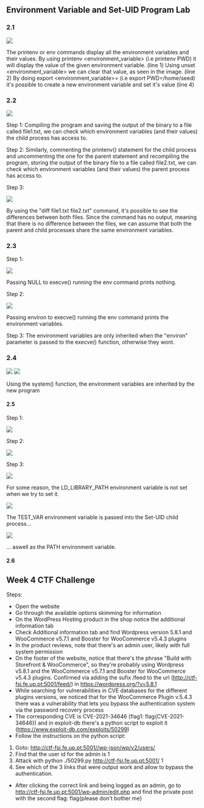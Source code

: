 ## Environment Variable and Set-UID Program Lab

### 2.1

<img src="https://cdn.discordapp.com/attachments/1021902913079103488/1029069913131860009/unknown.png">

The printenv or env commands display all the environment variables and their values.
By using printenv <environment_variable> (i.e printenv PWD) it will display the value of the given environment variable. (line 1)
Using unset <environment_variable> we can clear that value, as seen in the image. (line 2)
By doing export <environment_variable>=<value> (i.e export PWD=/home/seed) it's possible to create a new environment variable and set it's value (line 4)

### 2.2

<img src="https://cdn.discordapp.com/attachments/1021902913079103488/1029155420935303320/unknown.png">

Step 1:
Compiling the program and saving the output of the binary to a file called file1.txt, we can check which environment variables (and their values) the child process has access to.


Step 2:
Similarly, commenting the printenv() statement for the child process and uncommenting the one for the parent statement and recompiling the program, storing the output of the binary file to a file called file2.txt, we can check which environment variables (and their values) the parent process has access to.

Step 3:

<img src="https://cdn.discordapp.com/attachments/1021902913079103488/1029156131416846466/unknown.png">

By using the  "diff file1.txt file2.txt" command, it's possible to see the differences between both files. Since the command has no output, meaning that there is no difference between the files, we can assume that both the parent and child processes share the same environment variables.

### 2.3

Step 1:

<img src="https://cdn.discordapp.com/attachments/1021902913079103488/1029700732984770580/unknown.png">

Passing NULL to execve() running the env command prints nothing.

Step 2:

<img src="https://cdn.discordapp.com/attachments/1021902913079103488/1031958865413148722/unknown.png">

Passing environ to execve() running the env command prints the environment variables.

Step 3:
The environment variables are only inherited when the "environ" parameter is passed to the execve() function, otherwise they wont.

### 2.4

<img src="https://cdn.discordapp.com/attachments/1021902913079103488/1031963495031382046/unknown.png">
<img src="https://cdn.discordapp.com/attachments/1021902913079103488/1031963580125429811/unknown.png">

Using the system() function, the environment variables are inherited by the new program

#### 2.5

Step 1:

<img src="https://cdn.discordapp.com/attachments/1021902913079103488/1031967699951177828/unknown.png">

Step 2:

<img src="https://cdn.discordapp.com/attachments/1021902913079103488/1031967780821545082/unknown.png">

Step 3:

<img src="https://cdn.discordapp.com/attachments/1021902913079103488/1031975237966897292/unknown.png">

For some reason, the LD_LIBRARY_PATH environment variable is not set when we try to set it.

<img src="https://cdn.discordapp.com/attachments/1021902913079103488/1031976067210162338/unknown.png">

The TEST_VAR environment variable is passed into the Set-UID child process...

<img src="https://cdn.discordapp.com/attachments/1021902913079103488/1031976183052644412/unknown.png">

... aswell as the PATH environment variable.

#### 2.6


## Week 4 CTF Challenge 
Steps:
- Open the website
- Go through the available options skimming for information
- On the WordPress Hosting product in the shop notice the additional information tab
- Check Additional information tab and find Wordpress version 5.8.1 and WooCommerce v5.7.1 and Booster for WooCommerce v5.4.3 plugins
- In the product reviews, note that there's an admin user, likely with full system permission
- On the footer of the website, notice that there's the phrase "Build with Storefront & WooCommerce", so they're probably using Wordpress v5.8.1 and the  WooCommerce v5.7.1 and Booster for WooCommerce v5.4.3 plugins. Confirmed via adding the sufix /feed to the url (http://ctf-fsi.fe.up.pt:5001/feed/) in <generator>https://wordpress.org/?v=5.8.1</generator>
- While searching for vulnerabilities in CVE databases for the different plugins versions, we noticed that for the WooCommerce Plugin v.5.4.3 there was a vulnerability that lets you bypass the authentication system via the password recovery process
- The corresponding CVE is CVE-2021-34646 (flag1: flag{CVE-2021-34646}) and in exploit-db there's a python script to exploit it (https://www.exploit-db.com/exploits/50299)
- Follow the instructions on the python script:
1.  Goto: http://ctf-fsi.fe.up.pt:5001//wp-json/wp/v2/users/
2. Find that the user id for the admin is 1
3. Attack with python ./50299.py http://ctf-fsi.fe.up.pt:5001/ 1
4. See which of the 3 links that were output work and allow to bypass the authentication.
- After clicking the correct link and being logged as an admin, go to http://ctf-fsi.fe.up.pt:5001/wp-admin/edit.php and find the private post with the second flag: flag{please don't bother me}
